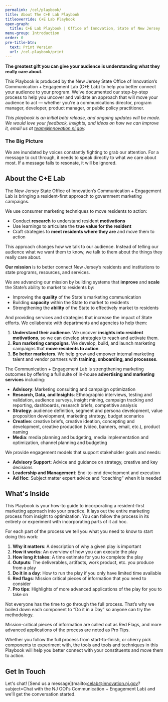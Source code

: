 ```yaml
---
permalink: /cel/playbook/
title: About The C+E Lab Playbook
titleoverride: C+E Lab Playbook
open-graph:
  title: C+E Lab Playbook | Office of Innovation, State of New Jersey
menu-group: Introduction
order: 0
pre-title-btn:
  text: Print Version
  url: /cel-playbook/print
---
```


**The greatest gift you can give your audience is understanding what they really care about.**

This Playbook is produced by the New Jersey State Office of Innovation’s Communication + Engagement Lab (C+E Lab) to help you better connect your audience to your program. We’ve documented our step-by-step process to help you uncover and validate an approach that will move your audience to act — whether you're a communications director, program manager, developer, product manager, or public policy practitioner.

_This playbook is an initial beta release, and ongoing updates will be made. We would love your feedback, insights, and ideas on how we can improve it, email us at team@innovation.nj.gov._

### The Big Picture

We are inundated by voices constantly fighting to grab our attention. For a message to cut through, it needs to speak directly to what we care about most. If a message fails to resonate, it will be ignored.

## About the C+E Lab

The New Jersey State Office of Innovation’s Communication + Engagement Lab is bringing a resident-first approach to government marketing campaigns.

We use consumer marketing techniques to move residents to action:

- Conduct **research** to understand resident **motivations**
- Use learnings to articulate the **true value for the resident**
- Craft strategies to **meet residents where they are** and move them to action

This approach changes how we talk to our audience. Instead of telling our audience what we want them to know, we talk to them about the things they really care about.

**Our mission** is to better connect New Jersey’s residents and institutions to state programs, resources, and services.

We are advancing our mission by building systems that **improve** and **scale** the State’s ability to market to residents by:

- Improving the **quality** of the State's marketing communication
- Building **capacity** within the State to market to residents
- Strengthening the **ability** of the State to effectively market to residents

And providing services and strategies that increase the impact of State efforts. We collaborate with departments and agencies to help them:

1. **Understand their audience**. We uncover **insights into resident motivations**, so we can develop strategies to reach and activate them.
2. **Run marketing campaigns**. We develop, build, and launch marketing campaigns that **move residents to action**.
3. **Be better marketers**. We help grow and empower internal marketing talent and vendor partners with **training, onboarding, and processes**.

The Communication + Engagement Lab is strengthening marketing outcomes by offering a full suite of in-house **advertising and marketing services** including:

- **Advisory**: Marketing consulting and campaign optimization
- **Research, Data, and Insights**: Ethnographic interviews, testing and validation, audience surveys, insight mining, campaign tracking and reporting, dashboards, research briefs, competitive analysis
- **Strategy**: audience definition, segment and persona development, value proposition development, marketing strategy, budget scenarios
- **Creative**: creative briefs, creative ideation, concepting and development, creative production (video, banners, email, etc.), product naming
- **Media**: media planning and budgeting, media implementation and optimization, channel planning and budgeting

We provide engagement models that support stakeholder goals and needs:

- **Advisory Support**: Advice and guidance on strategy, creative and key decisions
- **Leadership and Management**: End-to-end development and execution
- **Ad Hoc**: Subject matter expert advice and “coaching” when it is needed

## What's Inside

This Playbook is your how-to guide to incorporating a resident-first marketing approach into your practice. It lays out the entire marketing process from insight to optimization. You can follow the process in its entirety or experiment with incorporating parts of it ad hoc.

For each part of the process we tell you what you need to know to start doing this work:

1. **Why it matters**: A description of why a given play is important
2. **How it works**: An overview of how you can execute the play
3. **How long it takes**: A time estimate for you to complete the play
4. **Outputs**: The deliverables, artifacts, work product, etc. you produce from a play
5. **Do it in a day**: How to run the play if you only have limited time available
6. **Red flags**: Mission critical pieces of information that you need to consider
7. **Pro tips**: Highlights of more advanced applications of the play for you to take on

Not everyone has the time to go through the full process. That’s why we boiled down each component to “Do it in a Day” so anyone can try the methodology.

Mission-critical pieces of information are called out as Red Flags, and more advanced applications of the process are noted as Pro Tips.

Whether you follow the full process from start-to-finish, or cherry pick components to experiment with, the tools and tools and techniques in this Playbook will help you better connect with your constituents and move them to action.

## Get In Touch

Let's chat! [Send us a message](mailto:celab@innovation.nj.gov?subject=Chat with the NJ OOI's Communication + Engagement Lab) and we'll get the conversation started.
